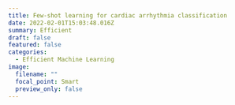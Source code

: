 ```yaml
---
title: Few-shot learning for cardiac arrhythmia classification
date: 2022-02-01T15:03:48.016Z
summary: Efficient
draft: false
featured: false
categories:
  - Efficient Machine Learning
image:
  filename: ""
  focal_point: Smart
  preview_only: false
---
```

